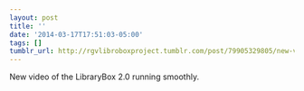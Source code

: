 ```yaml
---
layout: post
title: ''
date: '2014-03-17T17:51:03-05:00'
tags: []
tumblr_url: http://rgvlibroboxproject.tumblr.com/post/79905329805/new-video-of-the-librarybox-2-0-running-smoothly
---
```

New video of the LibraryBox 2.0 running smoothly.
